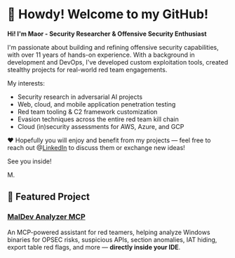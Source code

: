 # 👋 Howdy! Welcome to my GitHub!

**Hi! I'm Maor - Security Researcher & Offensive Security Enthusiast**

I'm passionate about building and refining offensive security capabilities, with over 11 years of hands-on experience. With a background in development and DevOps, I've developed custom exploitation tools, created stealthy projects for real-world red team engagements.

My interests:
- Security research in adversarial AI projects
- Web, cloud, and mobile application penetration testing
- Red team tooling & C2 framework customization
- Evasion techniques across the entire red team kill chain
- Cloud (in)security assessments for AWS, Azure, and GCP

❤️ Hopefully you will enjoy and benefit from my projects — feel free to reach out @[LinkedIn](https://www.linkedin.com/in/maor-tal-06a7ba2a/) to discuss them or exchange new ideas! 

See you inside!

M.
  
## 🚀 Featured Project
### [MalDev Analyzer MCP](https://github.com/RootInj3/MalDev-Analyzer-MCP)
An MCP-powered assistant for red teamers, helping analyze Windows binaries for OPSEC risks, suspicious APIs, section anomalies, IAT hiding, export table red flags, and more — **directly inside your IDE**.
